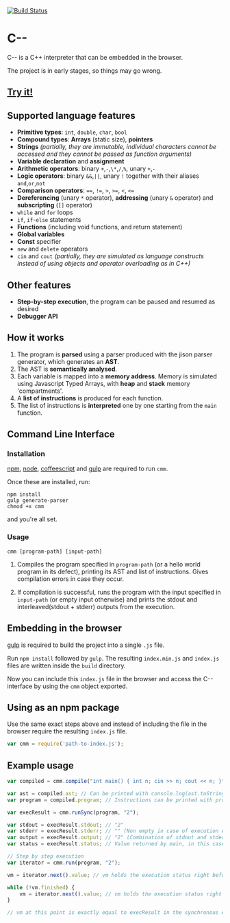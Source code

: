 [![Build Status](https://travis-ci.org/jutge-org/cmm.svg?branch=master)](https://travis-ci.org/jutge-org/cmm)

# C--

C-- is a C++ interpreter that can be embedded in the browser.

The project is in early stages, so things may go wrong.

## [Try it!](http://c--lang.ml/)

## Supported language features

* **Primitive types**: `int`, `double`, `char`, `bool`
* **Compound types**: **Arrays** (static size), **pointers**
* **Strings** *(partially, they are immutable, individual characters cannot be accessed and they cannot be passed as function arguments)*
* **Variable declaration** and **assignment**
* **Arithmetic operators**: binary `+`,`-`,`\*`,`/`,`%`, unary `+`,`-`
* **Logic operators**: binary `&&`,`||`, unary `!` together with their aliases `and`,`or`,`not`
* **Comparison operators**:  `==`, `!=`, `>`, `>=`, `<`, `<=`
* **Dereferencing** (unary `*` operator), **addressing** (unary `&` operator) and **subscripting** (`[]` operator)
* `while` and `for` loops
* `if`, `if`-`else` statements
* **Functions** (including void functions, and return statement)
* **Global variables**
* **Const** specifier
* `new` and `delete` operators
* `cin` and `cout` *(partially, they are simulated as language constructs instead of using objects and operator overloading as in C++)*

## Other features

* **Step-by-step execution**, the program can be paused and resumed as desired
* **Debugger API**

## How it works

1. The program is **parsed** using a parser produced with the jison parser generator, which generates an **AST**.
2. The AST is **semantically analysed**.
3. Each variable is mapped into a **memory address**. Memory is simulated
using Javascript Typed Arrays, with **heap** and **stack** memory 'compartments'.
4. A **list of instructions** is produced for each function.
5. The list of instructions is **interpreted** one by one starting from the `main` function.


## Command Line Interface

### Installation

[npm](https://www.npmjs.com/), [node](https://nodejs.org/en/), [coffeescript](http://coffeescript.org/) and [gulp](http://gulpjs.com/) are required to run `cmm`.

Once these are installed, run:

```
npm install
gulp generate-parser
chmod +x cmm
```

and you're all set.

### Usage

`cmm [program-path] [input-path]`

1. Compiles the program specified in `program-path` (or a hello world program in its defect), printing its AST and
list of instructions. Gives compilation errors in case they occur.

2. If compilation is successful, runs the program with the input specified in `input-path` (or empty input otherwise) and prints the stdout and interleaved(stdout + stderr) outputs from the execution.

## Embedding in the browser

[gulp](http://gulpjs.com/) is required to build the project into a single `.js` file.

Run `npm install` followed by `gulp`. The resulting `index.min.js` and `index.js` files are written inside the `build` directory.

Now you can include this `index.js` file in the browser and access the C-- interface by using the `cmm` object exported.

## Using as an npm package

Use the same exact steps above and instead of including the file in the browser require the resulting `index.js` file.

```Javascript
var cmm = require('path-to-index.js');
```

## Example usage

```Javascript
var compiled = cmm.compile("int main() { int n; cin >> n; cout << n; }");

var ast = compiled.ast; // Can be printed with console.log(ast.toString())
var program = compiled.program; // Instructions can be printed with program.writeInstructions()

var execResult = cmm.runSync(program, "2");

var stdout = execResult.stdout; // "2"
var stderr = execResult.stderr; // "" (Non empty in case of execution errors such as stack overflow or division by zero)
var output = execResult.output; // "2" (Combination of stdout and stderr)
var status = execResult.status; // Value returned by main, in this case 0

// Step by step execution
var iterator = cmm.run(program, "2");

vm = iterator.next().value; // vm holds the execution status right before the first instruction execution

while (!vm.finished) {
    vm = iterator.next().value; // vm holds the execution status right after the 1st, 2nd, ... instruction execution
}

// vm at this point is exactly equal to execResult in the synchronous example
```


